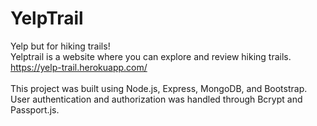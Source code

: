 # YelpTrail 
Yelp but for hiking trails!<br>
Yelptrail is a website where you can explore and review hiking trails.<br>
https://yelp-trail.herokuapp.com/ <br><br>
This project was built using Node.js, Express, MongoDB, and Bootstrap. User authentication and authorization was handled through Bcrypt and Passport.js.  
